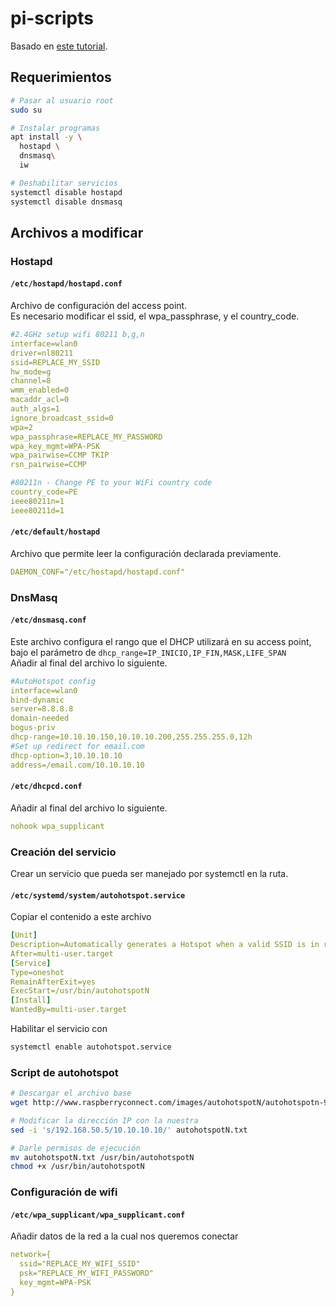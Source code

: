 # pi-scripts

Basado en [este tutorial][1].

## Requerimientos

``` bash
# Pasar al usuario root
sudo su 

# Instalar programas
apt install -y \ 
  hostapd \
  dnsmasq\ 
  iw

# Deshabilitar servicios
systemctl disable hostapd
systemctl disable dnsmasq
```

## Archivos a modificar

### Hostapd

#### `/etc/hostapd/hostapd.conf`

Archivo de configuración del access point.\
Es necesario modificar el ssid, el wpa_passphrase, y el country_code.

``` yml
#2.4GHz setup wifi 80211 b,g,n
interface=wlan0
driver=nl80211
ssid=REPLACE_MY_SSID
hw_mode=g
channel=8
wmm_enabled=0
macaddr_acl=0
auth_algs=1
ignore_broadcast_ssid=0
wpa=2
wpa_passphrase=REPLACE_MY_PASSWORD
wpa_key_mgmt=WPA-PSK
wpa_pairwise=CCMP TKIP
rsn_pairwise=CCMP

#80211n - Change PE to your WiFi country code
country_code=PE
ieee80211n=1
ieee80211d=1
```

#### `/etc/default/hostapd`

Archivo que permite leer la configuración declarada previamente.

``` yml
DAEMON_CONF="/etc/hostapd/hostapd.conf"
```

### DnsMasq

#### `/etc/dnsmasq.conf`

Este archivo configura el rango que el DHCP utilizará en su access point, bajo el parámetro de `dhcp_range=IP_INICIO,IP_FIN,MASK,LIFE_SPAN` \
Añadir al final del archivo lo siguiente.

``` yml
#AutoHotspot config
interface=wlan0
bind-dynamic
server=8.8.8.8
domain-needed
bogus-priv
dhcp-range=10.10.10.150,10.10.10.200,255.255.255.0,12h
#Set up redirect for email.com
dhcp-option=3,10.10.10.10
address=/email.com/10.10.10.10
```

#### `/etc/dhcpcd.conf`

Añadir al final del archivo lo siguiente.

``` yml
nohook wpa_supplicant
```

### Creación del servicio

Crear un servicio que pueda ser manejado por systemctl en la ruta.

#### `/etc/systemd/system/autohotspot.service`

Copiar el contenido a este archivo

``` yml
[Unit]
Description=Automatically generates a Hotspot when a valid SSID is in range
After=multi-user.target
[Service]
Type=oneshot
RemainAfterExit=yes
ExecStart=/usr/bin/autohotspotN
[Install]
WantedBy=multi-user.target
```

Habilitar el servicio con 

``` bash
systemctl enable autohotspot.service
```

### Script de autohotspot

``` bash
# Descargar el archivo base
wget http://www.raspberryconnect.com/images/autohotspotN/autohotspotn-95-4/autohotspotN.txt

# Modificar la dirección IP con la nuestra
sed -i 's/192.168.50.5/10.10.10.10/' autohotspotN.txt

# Darle permisos de ejecución
mv autohotspotN.txt /usr/bin/autohotspotN
chmod +x /usr/bin/autohotspotN
```

### Configuración de wifi

#### `/etc/wpa_supplicant/wpa_supplicant.conf`

Añadir datos de la red a la cual nos queremos conectar

``` yml
network={
  ssid="REPLACE_MY_WIFI_SSID"
  psk="REPLACE_MY_WIFI_PASSWORD"
  key_mgmt=WPA-PSK
}
```

<!-- Enlaces -->
[1]: https://www.raspberryconnect.com/projects/65-raspberrypi-hotspot-accesspoints/157-raspberry-pi-auto-wifi-hotspot-switch-internet
